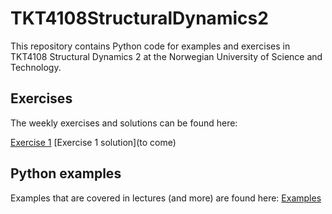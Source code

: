 # TKT4108StructuralDynamics2
This repository contains Python code for examples and exercises in TKT4108 Structural Dynamics 2 at the Norwegian University of Science and Technology.




## Exercises

The weekly exercises and solutions can be found here:

[Exercise 1](https://nbviewer.org/github/oiseth/TKT4108StructuralDynamics2/blob/main/python/exercises/exercise1/problem_set_1.ipynb) [Exercise 1 solution](to come)



## Python examples

Examples that are covered in lectures (and more) are found here: [Examples](https://github.com/oiseth/TKT4108StructuralDynamics2/tree/main/python/jupyterNotebooks)
